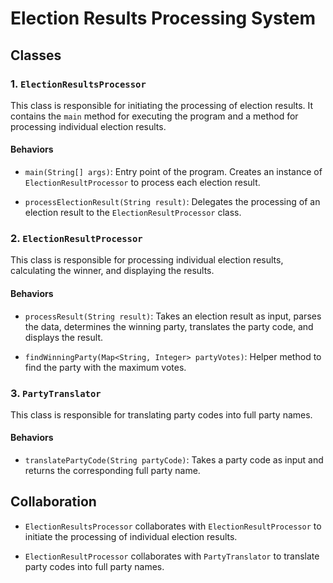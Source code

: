 # Election Results Processing System

## Classes

### 1. `ElectionResultsProcessor`

This class is responsible for initiating the processing of election results. It contains the `main` method for executing the program and a method for processing individual election results.

#### Behaviors

- `main(String[] args)`: Entry point of the program. Creates an instance of `ElectionResultProcessor` to process each election result.

- `processElectionResult(String result)`: Delegates the processing of an election result to the `ElectionResultProcessor` class.

### 2. `ElectionResultProcessor`

This class is responsible for processing individual election results, calculating the winner, and displaying the results.

#### Behaviors

- `processResult(String result)`: Takes an election result as input, parses the data, determines the winning party, translates the party code, and displays the result.

- `findWinningParty(Map<String, Integer> partyVotes)`: Helper method to find the party with the maximum votes.

### 3. `PartyTranslator`

This class is responsible for translating party codes into full party names.

#### Behaviors

- `translatePartyCode(String partyCode)`: Takes a party code as input and returns the corresponding full party name.

## Collaboration

- `ElectionResultsProcessor` collaborates with `ElectionResultProcessor` to initiate the processing of individual election results.

- `ElectionResultProcessor` collaborates with `PartyTranslator` to translate party codes into full party names.
